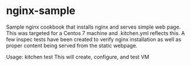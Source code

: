 # nginx-sample

Sample nginx cookbook that installs nginx and serves simple web page. This was targeted for a Centos 7 machine and .kitchen.yml reflects this. A few inspec tests have been created to verify nginx installation as well as proper content being served from the static webpage.

Usage: kitchen test
This will create, configure, and test VM